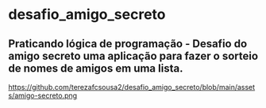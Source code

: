 # desafio_amigo_secreto
## Praticando lógica de programação - Desafio do amigo secreto uma aplicação para fazer o sorteio de nomes de amigos em uma lista.
https://github.com/terezafcsousa2/desafio_amigo_secreto/blob/main/assets/amigo-secreto.png
